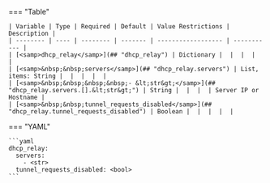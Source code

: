 === "Table"

    | Variable | Type | Required | Default | Value Restrictions | Description |
    | -------- | ---- | -------- | ------- | ------------------ | ----------- |
    | [<samp>dhcp_relay</samp>](## "dhcp_relay") | Dictionary |  |  |  |  |
    | [<samp>&nbsp;&nbsp;servers</samp>](## "dhcp_relay.servers") | List, items: String |  |  |  |  |
    | [<samp>&nbsp;&nbsp;&nbsp;&nbsp;- &lt;str&gt;</samp>](## "dhcp_relay.servers.[].&lt;str&gt;") | String |  |  |  | Server IP or Hostname |
    | [<samp>&nbsp;&nbsp;tunnel_requests_disabled</samp>](## "dhcp_relay.tunnel_requests_disabled") | Boolean |  |  |  |  |

=== "YAML"

    ```yaml
    dhcp_relay:
      servers:
        - <str>
      tunnel_requests_disabled: <bool>
    ```
